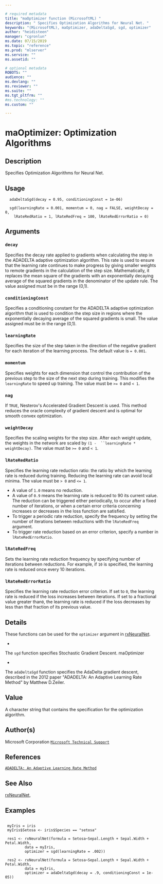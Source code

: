 ```yaml
--- 

# required metadata 
title: "maOptimizer function (MicrosoftML) " 
description: " Specifies Optimization Algorithms for Neural Net. " 
keywords: "(MicrosoftML), maOptimizer, adaDeltaSgd, sgd, optimizer" 
author: "heidisteen" 
manager: "cgronlun" 
ms.date: 07/15/2019
ms.topic: "reference" 
ms.prod: "mlserver" 
ms.service: "" 
ms.assetid: "" 

# optional metadata 
ROBOTS: "" 
audience: "" 
ms.devlang: "" 
ms.reviewer: "" 
ms.suite: "" 
ms.tgt_pltfrm: "" 
#ms.technology: "" 
ms.custom: "" 

--- 
```







 # maOptimizer: Optimization Algorithms 
 ## Description

Specifies Optimization Algorithms for Neural Net.


 ## Usage

```   
  adaDeltaSgd(decay = 0.95, conditioningConst = 1e-06)

  sgd(learningRate = 0.001, momentum = 0, nag = FALSE, weightDecay = 0,
    lRateRedRatio = 1, lRateRedFreq = 100, lRateRedErrorRatio = 0)

```

 ## Arguments



 ### `decay`
 Specifies the decay rate applied to gradients when calculating the step in the ADADELTA adaptive optimization algorithm. This rate is used  to ensure that the learning rate continues to make progress by giving smaller weights to remote gradients in the calculation of the step size. Mathematically, it replaces the mean square of the gradients with an exponentially decaying  average of the squared gradients in the denominator of the update rule. The  value assigned must be in the range (0,1). 



 ### `conditioningConst`
 Specifies a conditioning constant for the ADADELTA  adaptive optimization algorithm that is used to condition the step size in   regions where the exponentially decaying average of the squared gradients  is small. The value assigned must be in the range (0,1). 



 ### `learningRate`
 Specifies the size of the step taken in the direction of the negative gradient for each iteration of the learning process.   The default value is `= 0.001`. 



 ### `momentum`
 Specifies weights for each dimension that control the contribution of the previous step to the size of the next step during  training. This modifies the `learningRate` to speed up training. The value must be `>= 0` and `< 1`. 



 ### `nag`
 If `TRUE`, Nesterov's Accelerated Gradient Descent is used.  This method reduces the oracle complexity of gradient descent and is optimal  for smooth convex optimization. 



 ### `weightDecay`
 Specifies the scaling weights for the step size. After  each weight update, the weights in the network are scaled by `(1 -  ``learningRate * weightDecay)`. The value must be `>= 0` and `< 1`. 



 ### `lRateRedRatio`
 Specifies the learning rate reduction ratio: the ratio by which the learning rate is reduced during training. Reducing the learning rate can avoid local minima. The value must be `> 0` and `<= 1`.    
*   A value of `1.0` means no reduction.   
*   A value of `0.9` means the learning rate is reduced to 90  its current value.  
 The reduction can be triggered either periodically, to occur after a fixed   number of iterations, or when a certain error criteria concerning increases  or decreases in the loss function are satisfied.    
*   To trigger a periodic rate reduction, specify the frequency  by setting the number of iterations between reductions with the  `lRateRedFreq` argument.   
*   To trigger rate reduction based on an error criterion, specify a number   in `lRateRedErrorRatio`. 




 ### `lRateRedFreq`
 Sets the learning rate reduction frequency by specifying  number of iterations between reductions. For example, if `10` is  specified, the learning rate is reduced once every 10 iterations. 



 ### `lRateRedErrorRatio`
 Specifies the learning rate reduction error criterion.  If set to `0`, the learning rate is reduced if the loss increases between iterations. If set to a fractional value greater than`0`, the learning rate is reduced if the loss decreases by less than that fraction of its previous value. 



 ## Details

These functions can be used for the `optimizer` argument in 
[rxNeuralNet](rxNeuralNet.md). 


* 
 The `sgd` function specifies Stochastic Gradient Descent. maOptimizer

* 
 The `adaDeltaSgd` function specifies the AdaDelta gradient 
descent, described in the 2012 paper "ADADELTA: An Adaptive Learning Rate 
Method" by Matthew D.Zeiler. 




 ## Value

A character string that contains the specification for the 
 optimization algorithm.

 ## Author(s)

Microsoft Corporation [`Microsoft Technical Support`](https://go.microsoft.com/fwlink/?LinkID=698556&clcid=0x409)



 ## References

[`ADADELTA: An Adaptive Learning Rate Method`](http://www.matthewzeiler.com/pubs/googleTR2012/googleTR2012.pdf)



 ## See Also

[rxNeuralNet](rxNeuralNet.md),

 ## Examples

 ```

  myIris = iris
  myIris$Setosa <- iris$Species == "setosa"

  res1 <- rxNeuralNet(formula = Setosa~Sepal.Length + Sepal.Width + Petal.Width,
          data = myIris, 
          optimizer = sgd(learningRate = .002))

  res2 <- rxNeuralNet(formula = Setosa~Sepal.Length + Sepal.Width + Petal.Width,
          data = myIris, 
          optimizer = adaDeltaSgd(decay = .9, conditioningConst = 1e-05))
```



